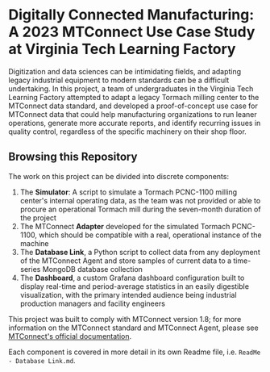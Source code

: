 # Digitally Connected Manufacturing: A 2023 MTConnect Use Case Study at Virginia Tech Learning Factory

Digitization and data sciences can be intimidating fields, and adapting legacy industrial equipment to modern standards can be a difficult undertaking. In this project, a team of undergraduates in the Virginia Tech Learning Factory attempted to adapt a legacy Tormach milling center to the MTConnect data standard, and developed a proof-of-concept use case for MTConnect data that could help manufacturing organizations to run leaner operations, generate more accurate reports, and identify recurring issues in quality control, regardless of the specific machinery on their shop floor.

## Browsing this Repository

The work on this project can be divided into discrete components:
1. The **Simulator**: A script to simulate a Tormach PCNC-1100 milling center's internal operating data, as the team was not provided or able to procure an operational Tormach mill during the seven-month duration of the project
2. The MTConnect **Adapter** developed for the simulated Tormach PCNC-1100, which should be compatible with a real, operational instance of the machine
3. The **Database Link**, a Python script to collect data from any deployment of the MTConnect Agent and store samples of current data to a time-series MongoDB database collection
4. The **Dashboard**, a custom Grafana dashboard configuration built to display real-time and period-average statistics in an easily digestible visualization, with the primary intended audience being industrial production managers and facility engineers

This project was built to comply with MTConnect version 1.8; for more information on the MTConnect standard and MTConnect Agent, please see [MTConnect's official documentation](https://www.mtconnect.org/documents).

Each component is covered in more detail in its own Readme file, i.e. `ReadMe - Database Link.md`.